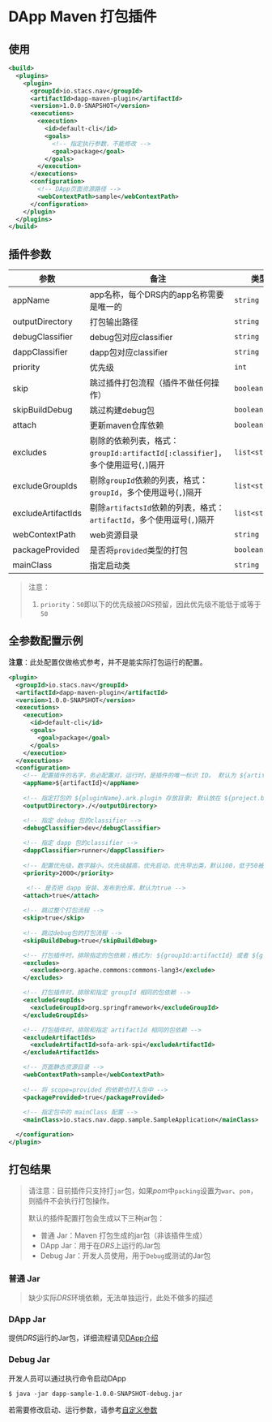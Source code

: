 # **DApp Maven 打包插件** 

## **使用**

```xml
<build>
  <plugins>
    <plugin>
      <groupId>io.stacs.nav</groupId>
      <artifactId>dapp-maven-plugin</artifactId>
      <version>1.0.0-SNAPSHOT</version>
      <executions>
        <execution>
          <id>default-cli</id>
          <goals>
            <!-- 指定执行参数，不能修改 -->
            <goal>package</goal>
          </goals>
        </execution>
      </executions>
      <configuration>
        <!-- DApp页面资源路径 -->
        <webContextPath>sample</webContextPath>
      </configuration>
    </plugin>
  </plugins>
</build>
```

## **插件参数**

| 参数               | 备注                                                         | 类型           | 默认值                     |
| ------------------ | ------------------------------------------------------------ | -------------- | -------------------------- |
| appName            | app名称，每个DRS内的app名称需要是唯一的                      | `string`       | ${artifactId}              |
| outputDirectory    | 打包输出路径                                                 | `string`       | ${project.build.directory} |
| debugClassifier    | debug包对应classifier                                        | `string`       | debug                      |
| dappClassifier     | dapp包对应classifier                                         | `string`       | dapp                       |
| priority           | 优先级                                                       | `int`          | 100                        |
| skip               | 跳过插件打包流程（插件不做任何操作）                         | `boolean`      | false                      |
| skipBuildDebug     | 跳过构建debug包                                              | `boolean`      | false                      |
| attach             | 更新maven仓库依赖                                            | `boolean`      | true                       |
| excludes           | 剔除的依赖列表，格式：`groupId:artifactId[:classifier]`，多个使用逗号(`,`)隔开 | `list<string>` |                            |
| excludeGroupIds    | 剔除`groupId`依赖的列表，格式：`groupId`，多个使用逗号(`,`)隔开 | `list<string>` |                            |
| excludeArtifactIds | 剔除`artifactsId`依赖的列表，格式：`artifactId`，多个使用逗号(`,`)隔开 | `list<string>` |                            |
| webContextPath     | web资源目录                                                  | `string`       | /                          |
| packageProvided    | 是否将`provided`类型的打包                                   | `boolean`      | false                      |
| mainClass          | 指定启动类                                                   | `string`       |                            |

>   注意：
>
>   1.  `priority`：`50`即以下的优先级被*DRS*预留，因此优先级不能低于或等于`50`

## **全参数配置示例**

**注意**：此处配置仅做格式参考，并不是能实际打包运行的配置。

```xml
<plugin>
  <groupId>io.stacs.nav</groupId>
  <artifactId>dapp-maven-plugin</artifactId>
  <version>1.0.0-SNAPSHOT</version>
  <executions>
    <execution>
      <id>default-cli</id>
      <goals>
        <goal>package</goal>
      </goals>
    </execution>
  </executions>
  <configuration>
    <!-- 配置插件的名字，务必配置对，运行时，是插件的唯一标识 ID。 默认为 ${artifactId} -->
    <appName>${artifactId}</appName>
    
    <!-- 指定打包的 ${pluginName}.ark.plugin 存放目录; 默认放在 ${project.build.directory} -->
    <outputDirectory>./</outputDirectory>

    <!-- 指定 debug 包的classifier -->
    <debugClassifier>dev</debugClassifier>
    
    <!-- 指定 dapp 包的classifier -->
    <dappClassifier>runner</dappClassifier>
    
    <!-- 配置优先级，数字越小，优先级越高，优先启动，优先导出类，默认100，低于50被DRS预留，DApp不能使用 -->
    <priority>2000</priority>

     <!-- 是否把 dapp 安装、发布到仓库，默认为true -->
    <attach>true</attach>
    
    <!-- 跳过整个打包流程 -->
    <skip>true</skip>
    
    <!-- 跳过debug包的打包流程 -->
    <skipBuildDebug>true</skipBuildDebug>

    <!-- 打包插件时，排除指定的包依赖；格式为: ${groupId:artifactId} 或者 ${groupId:artifactId:classifier} -->
    <excludes>
      <exclude>org.apache.commons:commons-lang3</exclude>
    </excludes>

    <!-- 打包插件时，排除和指定 groupId 相同的包依赖 -->
    <excludeGroupIds>
      <excludeGroupId>org.springframework</excludeGroupId>
    </excludeGroupIds>

    <!-- 打包插件时，排除和指定 artifactId 相同的包依赖 -->
    <excludeArtifactIds>
      <excludeArtifactId>sofa-ark-spi</excludeArtifactId>
    </excludeArtifactIds>

    <!-- 页面静态资源目录 -->
    <webContextPath>sample</webContextPath>
    
    <!-- 将 scope=provided 的依赖也打入包中 -->
    <packageProvided>true</packageProvided>
    
    <!-- 指定包中的 mainClass 配置 -->
    <mainClass>io.stacs.nav.dapp.sample.SampleApplication</mainClass>

  </configuration>
</plugin>
```

## **打包结果**

>   请注意：目前插件只支持打`jar`包，如果*pom*中`packing`设置为`war`、`pom`，则插件不会执行打包操作。
>
>   默认的插件配置打包会生成以下三种jar包：
>
>   *   普通 Jar：Maven 打包生成的jar包（非该插件生成）
>   *   DApp Jar：用于在*DRS*上运行的Jar包
>   *   Debug Jar：开发人员使用，用于`Debug`或测试的Jar包

### **普通 Jar**

>   缺少实际*DRS*环境依赖，无法单独运行，此处不做多的描述

### **DApp Jar**

提供*DRS*运行的Jar包，详细流程请见[DApp介绍]

### **Debug Jar**

开发人员可以通过执行命令启动DApp

```shell
$ java -jar dapp-sample-1.0.0-SNAPSHOT-debug.jar
```

若需要修改启动、运行参数，请参考[自定义参数]



[DApp介绍]: ../design/dapp.md	"什么是DApp"
[自定义参数]: custom-params.md	"自定义参数"
